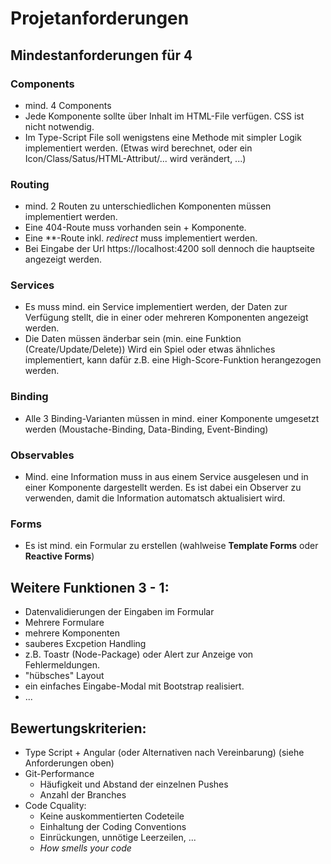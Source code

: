 # Projetanforderungen

## Mindestanforderungen für 4

### Components

* mind. 4 Components
* Jede Komponente sollte über Inhalt im HTML-File verfügen. CSS ist nicht notwendig.
* Im Type-Script File soll wenigstens eine Methode mit simpler Logik implementiert werden. (Etwas wird berechnet, oder ein Icon/Class/Satus/HTML-Attribut/... wird verändert, ...)

### Routing

* mind. 2 Routen zu unterschiedlichen Komponenten müssen implementiert werden.
* Eine 404-Route muss vorhanden sein + Komponente.
* Eine **-Route inkl. *redirect* muss implementiert werden.
* Bei Eingabe der Url https://localhost:4200 soll dennoch die hauptseite angezeigt werden.

### Services

* Es muss mind. ein Service implementiert werden, der Daten zur Verfügung stellt, die in einer oder mehreren Komponenten angezeigt werden.
* Die Daten müssen änderbar sein (min. eine Funktion (Create/Update/Delete)) Wird ein Spiel oder etwas ähnliches implementiert, kann dafür z.B. eine High-Score-Funktion herangezogen werden.

### Binding

* Alle 3 Binding-Varianten müssen in mind. einer Komponente umgesetzt werden (Moustache-Binding, Data-Binding, Event-Binding)

### Observables

* Mind. eine Information muss in aus einem Service ausgelesen und in einer Komponente dargestellt werden. Es ist dabei ein Observer zu verwenden, damit die Information automatsch aktualisiert wird.

### Forms

* Es ist mind. ein Formular zu erstellen (wahlweise **Template Forms** oder **Reactive Forms**)

## Weitere Funktionen 3 - 1:

* Datenvalidierungen der Eingaben im Formular
* Mehrere Formulare
* mehrere Komponenten
* sauberes Excpetion Handling
* z.B. Toastr (Node-Package) oder Alert zur Anzeige von Fehlermeldungen.
* "hübsches" Layout
* ein einfaches Eingabe-Modal mit Bootstrap realisiert.
* ...

## Bewertungskriterien:

* Type Script + Angular (oder Alternativen nach Vereinbarung) (siehe Anforderungen oben)
* Git-Performance
  * Häufigkeit und Abstand der einzelnen Pushes
  * Anzahl der Branches
* Code Cquality:
  * Keine auskommentierten Codeteile
  * Einhaltung der Coding Conventions
  * Einrückungen, unnötige Leerzeilen, ...
  * *How smells your code*
